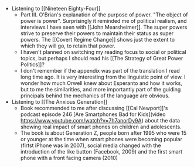 - Listening to [[Nineteen Eighty-Four]]
	- Part III. O'Brian's explanation of the purpose of power. "The object of power is power". Surprisingly it reminded me of political realism, and interviews I have seen with [[John Mearsheimer]]. The super powers strive to preserve their powers to maintain their status as super powers. The [[Covert Regime Change]] shows just the extent to which they will go, to retain that power.
	- I haven't planned on switching my reading focus to social or political topics, but perhaps I should read his [[The Strategy of Great Power Politics]]?
	- I don't remember if the appendix was part of the translation I read long time ago. It is very interesting from the linguistic point of view. I wonder how much Orwell knew about Esperanto and how it works, but to me the similarities, and more importantly part of the guiding principals behind the mechanics of the language are obvious.
- Listening to [[The Anxious Generation]]
	- Book recommended to me after discussing [[Cal Newport]]'s podcast episode 246 [Are Smartphones Bad for Kids](video https://www.youtube.com/watch?v=7h7anorDy9A) about the data showing real impact of smart phones on children and adolescents.
	- The book is about Generation Z, people born after 1995 who were 15 or younger at the time when smart phones were becoming popular (firtst iPhone was in 2007), social media changed with the introduction of the like button (Facebook, 2009) and the first smart phone with a front facing camera (2010)
